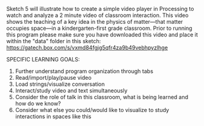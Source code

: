 Sketch 5 will illustrate how to create a simple video player in Processing to watch and analyze a 2 minute video of classroom interaction. This video shows the teaching of a key idea in the physics of matter—that matter occupies space—in a kindergarten-first grade classroom. Prior to running this program please make sure you have downloaded this video and place it within the "data" folder in this sketch: https://gatech.box.com/s/vxmd84fgjg5qfr4za9b49vebhpyzlhge

SPECIFIC LEARNING GOALS:
1) Further understand program organization through tabs
2) Read/import/play/pause video
3) Load strings/visualize conversation
4) Interact/study video and text simultaneously
5) Consider the role of talk in this classroom, what is being learned and how do we know?
6) Consider what else you could/would like to visualize to study interactions in spaces like this




